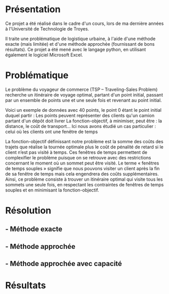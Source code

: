 # Présentation
Ce projet a été réalisé dans le cadre d'un cours, lors de ma dernière années à l'Université de Technologie de Troyes.

Il traite une problématique de logistique urbaine, à l'aide d'une méthode exacte (mais limitée) et d'une méthode approchée (fournissant de bons résultats). Ce projet a été mené avec le langage python, en utilisant également le logiciel Microsoft Excel.

# Problématique

Le problème du voyageur de commerce (TSP – Traveling-Sales Problem) recherche un itinéraire de voyage optimal, partant d'un point initial, passant par un ensemble de points une et une seule fois et revenant au point initial.

Voici un exemple de données avec 40 points, le point 0 étant le point initial duquel partir :
Les points peuvent représenter des clients qu'un camion partant d'un dépôt doit livrer
La fonction-objectif, à minimiser, peut être : la distance, le coût de transport...
Ici nous avons étudié un cas particulier : celui où les clients ont une fenêtre de temps 


La fonction-objectif définissant notre problème est la somme des coûts des trajets que réalise la tournée
optimale plus le coût de pénalité de retard si le client n’est pas visité à temps.
Ces fenêtres de temps permettent de complexifier le problème puisque on se retrouve avec des restrictions
concernant le moment où un sommet peut être visité. Le terme « fenêtres de temps souples » signifie que
nous pouvons visiter un client après la fin de sa fenêtre de temps mais cela engendrera des coûts
supplémentaires.
Ainsi, ce problème consiste à trouver un itinéraire optimal qui visite tous les sommets une seule fois, en
respectant les contraintes de fenêtres de temps souples et en minimisant la fonction-objectif. 

# Résolution

## - Méthode exacte
## - Méthode approchée
## - Méthode approchée avec capacité

# Résultats

